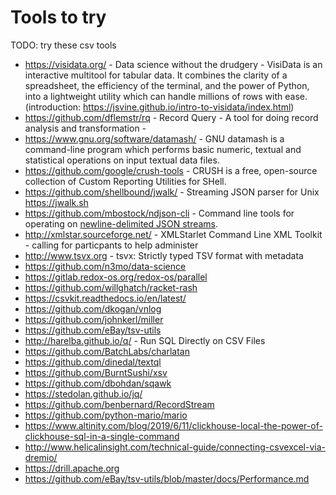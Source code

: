 ﻿# Tools to try

TODO: try these csv tools

 * https://visidata.org/ - Data science without the drudgery - VisiData is an interactive multitool for tabular data. It combines the clarity of a spreadsheet, the efficiency of the terminal, and the power of Python, into a lightweight utility which can handle millions of rows with ease. (introduction: https://jsvine.github.io/intro-to-visidata/index.html)
 * https://github.com/dflemstr/rq - Record Query - A tool for doing record analysis and transformation -
 * https://www.gnu.org/software/datamash/ - GNU datamash is a command-line program which performs basic numeric, textual and statistical operations on input textual data files.
 * https://github.com/google/crush-tools - CRUSH is a free, open-source collection of Custom Reporting Utilities for SHell.
 * https://github.com/shellbound/jwalk/ - Streaming JSON parser for Unix https://jwalk.sh
 * https://github.com/mbostock/ndjson-cli - Command line tools for operating on [newline-delimited JSON streams](http://ndjson.org/).
 * http://xmlstar.sourceforge.net/ - XMLStarlet Command Line XML Toolkit  - calling for particpants to help administer
 * http://www.tsvx.org - tsvx: Strictly typed TSV format with metadata
 * https://github.com/n3mo/data-science
 * https://gitlab.redox-os.org/redox-os/parallel
 * https://github.com/willghatch/racket-rash
 * https://csvkit.readthedocs.io/en/latest/
 * https://github.com/dkogan/vnlog
 * https://github.com/johnkerl/miller
 * https://github.com/eBay/tsv-utils
 * http://harelba.github.io/q/ - Run SQL Directly on CSV Files
 * https://github.com/BatchLabs/charlatan
 * https://github.com/dinedal/textql
 * https://github.com/BurntSushi/xsv
 * https://github.com/dbohdan/sqawk
 * https://stedolan.github.io/jq/
 * https://github.com/benbernard/RecordStream
 * https://github.com/python-mario/mario
 * https://www.altinity.com/blog/2019/6/11/clickhouse-local-the-power-of-clickhouse-sql-in-a-single-command
 * http://www.helicalinsight.com/technical-guide/connecting-csvexcel-via-dremio/
 * https://drill.apache.org
 * https://github.com/eBay/tsv-utils/blob/master/docs/Performance.md